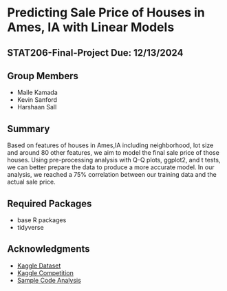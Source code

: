 

# Predicting Sale Price of Houses in Ames, IA with Linear Models

## STAT206-Final-Project Due: 12/13/2024

## Group Members

-   Maile Kamada
-   Kevin Sanford
-   Harshaan Sall

## Summary

Based on features of houses in Ames,IA including neighborhood, lot size
and around 80 other features, we aim to model the final sale price of
those houses. Using pre-processing analysis with Q-Q plots, ggplot2, and
t tests, we can better prepare the data to produce a more accurate
model. In our analysis, we reached a 75% correlation between our
training data and the actual sale price.

## Required Packages

-   base R packages
-   tidyverse

## Acknowledgments

-   [Kaggle Dataset](https://www.kaggle.com/datasets/marcopale/housing/data)
-   [Kaggle Competition](https://www.kaggle.com/competitions/house-prices-advanced-regression-techniques/data)
-   [Sample Code Analysis](https://sjmiller8182.github.io/RegressionHousingPrices/analysis/data/)

